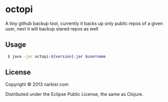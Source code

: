 # octopi

A tiny github backup tool, currently it backs up only public repos of a given user, next it will backup stared repos as well

## Usage

```bash 
 $ java -jar octopi-${version}.jar $username
```

## License

Copyright © 2013 narkisr.com

Distributed under the Eclipse Public License, the same as Clojure.
